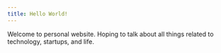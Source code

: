 ```yaml
---
title: Hello World!
---
```


Welcome to personal website. Hoping to talk about all things related to technology, startups, and life. 
